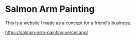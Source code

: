 # Salmon Arm Painting

This is a website I made as a concept for a friend's business. 

https://salmon-arm-painting.vercel.app/
